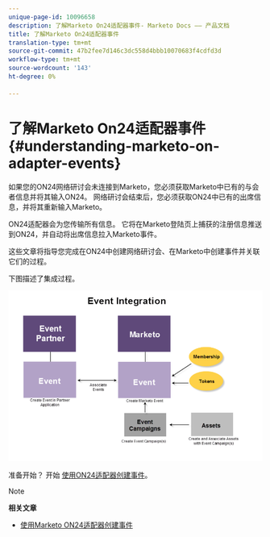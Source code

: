 ```yaml
---
unique-page-id: 10096658
description: 了解Marketo On24适配器事件- Marketo Docs —— 产品文档
title: 了解Marketo On24适配器事件
translation-type: tm+mt
source-git-commit: 47b2fee7d146c3dc558d4bbb10070683f4cdfd3d
workflow-type: tm+mt
source-wordcount: '143'
ht-degree: 0%

---
```



# 了解Marketo On24适配器事件 {#understanding-marketo-on-adapter-events}

如果您的ON24网络研讨会未连接到Marketo，您必须获取Marketo中已有的与会者信息并将其输入ON24。 网络研讨会结束后，您必须获取ON24中已有的出席信息，并将其重新输入Marketo。

ON24适配器会为您传输所有信息。 它将在Marketo登陆页上捕获的注册信息推送到ON24，并自动将出席信息拉入Marketo事件。

这些文章将指导您完成在ON24中创建网络研讨会、在Marketo中创建事件并关联它们的过程。

下图描述了集成过程。

![](assets/image2015-12-16-11-3a26-3a29.png)

准备开始？ 开始 [使用ON24适配器创建事件](../../../../../product-docs/demand-generation/events/create-an-event/create-an-event-with-the-marketo-on24-adapter.md)。

>[!NOTE]
>
>**相关文章**
>
>* [使用Marketo ON24适配器创建事件](../../../../../product-docs/demand-generation/events/create-an-event/create-an-event-with-the-marketo-on24-adapter.md)

>



